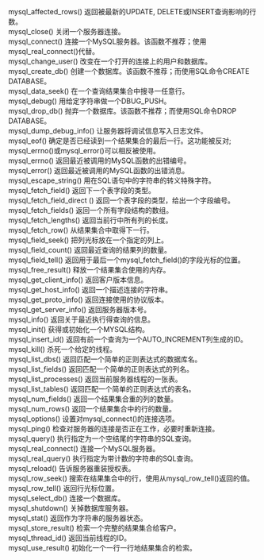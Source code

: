 mysql_affected_rows() 返回被最新的UPDATE, DELETE或INSERT查询影响的行数。  
mysql_close() 关闭一个服务器连接。  
mysql_connect() 连接一个MySQL服务器。该函数不推荐；使用mysql_real_connect()代替。  
mysql_change_user() 改变在一个打开的连接上的用户和数据库。  
mysql_create_db() 创建一个数据库。该函数不推荐；而使用SQL命令CREATE DATABASE。  
mysql_data_seek() 在一个查询结果集合中搜寻一任意行。  
mysql_debug() 用给定字符串做一个DBUG_PUSH。  
mysql_drop_db() 抛弃一个数据库。该函数不推荐；而使用SQL命令DROP DATABASE。  
mysql_dump_debug_info() 让服务器将调试信息写入日志文件。  
mysql_eof() 确定是否已经读到一个结果集合的最后一行。这功能被反对; mysql_errno()或mysql_error()可以相反被使用。  
mysql_errno() 返回最近被调用的MySQL函数的出错编号。  
mysql_error() 返回最近被调用的MySQL函数的出错消息。  
mysql_escape_string() 用在SQL语句中的字符串的转义特殊字符。  
mysql_fetch_field() 返回下一个表字段的类型。  
mysql_fetch_field_direct () 返回一个表字段的类型，给出一个字段编号。  
mysql_fetch_fields() 返回一个所有字段结构的数组。  
mysql_fetch_lengths() 返回当前行中所有列的长度。  
mysql_fetch_row() 从结果集合中取得下一行。  
mysql_field_seek() 把列光标放在一个指定的列上。  
mysql_field_count() 返回最近查询的结果列的数量。  
mysql_field_tell() 返回用于最后一个mysql_fetch_field()的字段光标的位置。  
mysql_free_result() 释放一个结果集合使用的内存。  
mysql_get_client_info() 返回客户版本信息。  
mysql_get_host_info() 返回一个描述连接的字符串。  
mysql_get_proto_info() 返回连接使用的协议版本。  
mysql_get_server_info() 返回服务器版本号。  
mysql_info() 返回关于最近执行得查询的信息。  
mysql_init() 获得或初始化一个MYSQL结构。  
mysql_insert_id() 返回有前一个查询为一个AUTO_INCREMENT列生成的ID。  
mysql_kill() 杀死一个给定的线程。  
mysql_list_dbs() 返回匹配一个简单的正则表达式的数据库名。  
mysql_list_fields() 返回匹配一个简单的正则表达式的列名。  
mysql_list_processes() 返回当前服务器线程的一张表。  
mysql_list_tables() 返回匹配一个简单的正则表达式的表名。  
mysql_num_fields() 返回一个结果集合重的列的数量。  
mysql_num_rows() 返回一个结果集合中的行的数量。  
mysql_options() 设置对mysql_connect()的连接选项。  
mysql_ping() 检查对服务器的连接是否正在工作，必要时重新连接。  
mysql_query() 执行指定为一个空结尾的字符串的SQL查询。  
mysql_real_connect() 连接一个MySQL服务器。  
mysql_real_query() 执行指定为带计数的字符串的SQL查询。  
mysql_reload() 告诉服务器重装授权表。  
mysql_row_seek() 搜索在结果集合中的行，使用从mysql_row_tell()返回的值。  
mysql_row_tell() 返回行光标位置。  
mysql_select_db() 连接一个数据库。  
mysql_shutdown() 关掉数据库服务器。  
mysql_stat() 返回作为字符串的服务器状态。  
mysql_store_result() 检索一个完整的结果集合给客户。  
mysql_thread_id() 返回当前线程的ID。  
mysql_use_result() 初始化一个一行一行地结果集合的检索。 